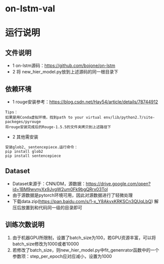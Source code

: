# on-lstm-val
# 运行说明
## 文件说明
* 1 on-lstm源码：https://github.com/bojone/on-lstm
* 2 将 new_hier_model.py放到上述源码的同一根目录下

## 依赖环境
* 1 rouge安装参考：https://blog.csdn.net/Hay54/article/details/78744912
````
Tips：
如果是用Conda虚拟环境，找到path to your virtual env/lib/python2.7/site-packeges/pyrouge
将rouge安装完成后的Rouge-1.5.5的文件夹拷贝到上述路径下
`````
* 2 其他需安装
````
安装glob2, sentencepiece.运行命令：
pip install glob2
pip install sentencepiece
````
## Dataset
* Dataset来源于：CNN/DM，源数据：https://drive.google.com/open?id=1BM9wvnyXx9JvgW2um0Fk9bgQRrx03Tol
* 由于源数据是pytorch环境可用，因此对源数据进行了轻微处理
* 下载data.zip(https://pan.baidu.com/s/1-x_Y8AkvxKRKSCn3QUqLbQ)
  解压后放置到和代码同一级的目录即可

## 训练次数说明
1. 由于机器GPU所限制，设置了batch_size为100，若GPU资源丰富，可以将batch_size修改为1000或者10000
2. 若修改了batch_size，则new_hier_model.py中fit_genenrator函数中的一个参数项：step_per_epoch应对应减小，设置为1000
